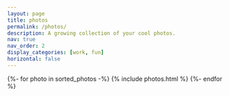 ```yaml
---
layout: page
title: photos
permalink: /photos/
description: A growing collection of your cool photos.
nav: true
nav_order: 2
display_categories: [work, fun]
horizontal: false
---
```


<!-- pages/photos.md -->
<div class="projects photos">

<!-- Display photos without categories -->

  <!-- Generate cards for each photo -->
  <div class="container">
  <div class="row row-cols-3"">
    {%- for photo in sorted_photos -%}
{% include photos.html %}
        {%- endfor %}
  </div>



</div>